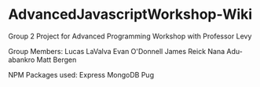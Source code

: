 # AdvancedJavascriptWorkshop-Wiki

Group 2 Project for Advanced Programming Workshop with Professor Levy

Group Members:
Lucas LaValva
Evan O'Donnell
James Reick
Nana Adu-abankro
Matt Bergen

NPM Packages used:
Express
MongoDB
Pug

